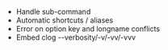 - Handle sub-command
- Automatic shortcuts / aliases
- Error on option key and longname conflicts
- Embed clog --verbosity/-v/-vv/-vvv
